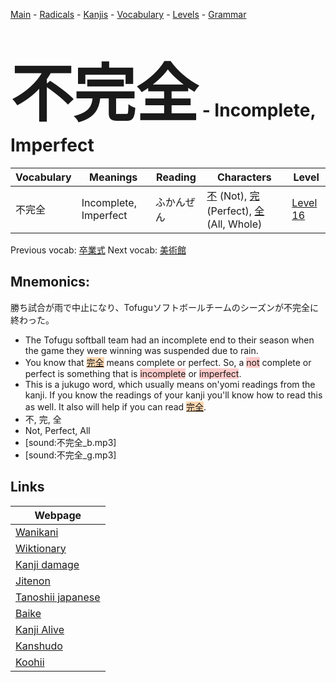 <style> bigfont {font-size: 100px}</style>
[Main](../README.md) -
[Radicals](../radicals.md) -
[Kanjis](../kanjis.md) -
[Vocabulary](../vocabulary.md) -
[Levels](../levels.md) -
[Grammar](../grammar.md)
# <bigfont> 不完全</bigfont> - Incomplete, Imperfect 

| Vocabulary | Meanings | Reading | Characters | Level |
| --- | --- | --- | --- | --- |
| 不完全 | Incomplete, Imperfect | ふかんぜん |  [不](../kanjis/不.md) (Not), [完](../kanjis/完.md) (Perfect), [全](../kanjis/全.md) (All, Whole) | [Level 16](../levels/wk_level16.md) |

Previous vocab: [卒業式](卒業式.md) Next vocab: [美術館](美術館.md) 

## Mnemonics:
勝ち試合が雨で中止になり、Tofuguソフトボールチームのシーズンが不完全に終わった。
* The Tofugu softball team had an incomplete end to their season when the game they were winning was suspended due to rain.
* You know that <span style="background-color:#fed8b1"> [完全](https://jisho.org/search/完全)</span> means complete or perfect. So, a <span style="background-color:#ffcccb"> not</span> complete or perfect is something that is <span style="background-color:#ffcccb"> incomplete</span> or <span style="background-color:#ffcccb"> imperfect</span>.
* This is a jukugo word, which usually means on'yomi readings from the kanji. If you know the readings of your kanji you'll know how to read this as well. It also will help if you can read <span style="background-color:#fed8b1"> [完全](https://jisho.org/search/完全)</span>.
* 不, 完, 全
* Not, Perfect, All
* [sound:不完全_b.mp3]
* [sound:不完全_g.mp3]


## Links 

| Webpage |
| --- |
| [Wanikani          ](https://www.wanikani.com/kanji/不完全) |
| [Wiktionary        ](https://en.wiktionary.org/wiki/不完全) |
| [Kanji damage      ](http://www.kanjidamage.com/kanji/search?utf8=✓&q=不完全) |
| [Jitenon           ](https://jitenon.com/kanji/不完全) |
| [Tanoshii japanese ](https://www.tanoshiijapanese.com/dictionary/kanji.cfm?k=不完全) |
| [Baike             ](https://baike.baidu.com/item/不完全) |
| [Kanji Alive       ](https://app.kanjialive.com/不完全) |
| [Kanshudo          ](https://www.kanshudo.com/searchmn?q=不完全) |
| [Koohii            ](https://kanji.koohii.com/study/kanji/不完全) |
